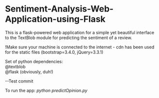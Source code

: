 # Sentiment-Analysis-Web-Application-using-Flask
This is a flask-powered web application for a simple yet beautiful interface to the TextBlob module for predicting the sentiment of a review.

!Make sure your machine is connected to the internet - cdn has been used for the static files (bootstrap=3.4.0, jQuery=3.3.1)

Set of python dependencies:<br>
@textblob <br>
@flask (obviously, duh!)

--Test commit

To run the app:
  <i>python predictOpinion.py</i>

